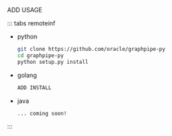 ADD USAGE

::: tabs remoteinf

- python

    ```bash
    git clone https://github.com/oracle/graphpipe-py
    cd graphpipe-py
    python setup.py install
    ```

- golang

    ```bash
    ADD INSTALL
    ```

- java

    ```bash
    ... coming soon!
    ```

:::

